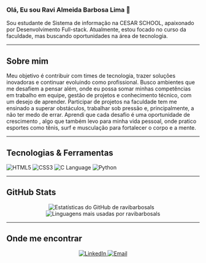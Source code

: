 ### Olá, Eu sou Ravi Almeida Barbosa Lima 👋

<p>
  Sou estudante de Sistema de informação na CESAR SCHOOL, apaixonado por Desenvolvimento Full-stack. Atualmente, estou focado no curso da faculdade, mas buscando oportunidades na área de tecnologia.
</p>

---

## Sobre mim

<p>
  Meu objetivo é contribuir com times de tecnologia, trazer soluções inovadoras e continuar evoluindo como profissional. Busco ambientes que me desafiem a pensar além, onde eu possa somar minhas competências em trabalho em equipe, gestão de projetos e conhecimento técnico, com um desejo de aprender.
  Participar de projetos na faculdade tem me ensinado a superar obstáculos, trabalhar sob pressão e, principalmente, a não ter medo de errar. Aprendi que cada desafio é uma oportunidade de crescimento , algo que também levo para minha vida pessoal, onde pratico esportes como tênis, surf e musculação para fortalecer o corpo e a mente.
</p>

---

## Tecnologias & Ferramentas

<p align="left">
  <img src="https://img.shields.io/badge/HTML5-E34F26?style=for-the-badge&logo=html5&logoColor=white" alt="HTML5"/>
  <img src="https://img.shields.io/badge/CSS3-1572B6?style=for-the-badge&logo=css3&logoColor=white" alt="CSS3"/>
  <img src="https://img.shields.io/badge/C-A8B9CC?style=for-the-badge&logo=c&logoColor=white" alt="C Language"/>
  <img src="https://img.shields.io/badge/Python-3776AB?style=for-the-badge&logo=python&logoColor=white" alt="Python"/>
  </p>

---

## GitHub Stats

<p align="center">
  <img src="https://github-readme-stats.vercel.app/api?username=ravibarbosals&show_icons=true&theme=dark&include_all_commits=true&count_private=true" alt="Estatísticas do GitHub de ravibarbosals"/>
  &nbsp;
  <img src="https://github-readme-stats.vercel.app/api/top-langs/?username=ravibarbosals&layout=compact&theme=dark" alt="Linguagens mais usadas por ravibarbosals"/>
</p>

---

## Onde me encontrar

<p align="center">
  <a href=https://www.linkedin.com/in/ravi-almeida-dev/ target="_blank">
    <img src="https://img.shields.io/badge/LinkedIn-0077B5?style=for-the-badge&logo=linkedin&logoColor=white" alt="LinkedIn"/>
  </a>
  <a href="ravialmeida10@gmail.com" target="_blank">
    <img src="https://img.shields.io/badge/Email-D14836?style=for-the-badge&logo=gmail&logoColor=white" alt="Email"/>
  </a>
  </p>
